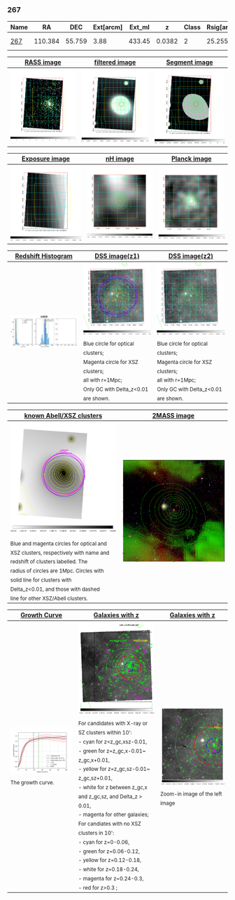 <div STYLE="page-break-after: always;"></div>

### 267

|Name          |RA          |DEC      | Ext[arcm] | Ext_ml | z    | Class| Rsig[arcmin] | CRsig[c/s] | CR500[c/s] | R500[Mpc] |L500[erg/s]|F500[erg/s/cm^2]| M500[Msun]|Tx[keV]|beta|GC(XSZ,Delta_z<0.01)| GC(OPT,Delta_z<0.01)|GC|alias|
|--------------|------------|------------|---|---|-----------|--------|------|------|----|----|----|----|----|----|----|----|----|----|---|
|[267](script/267.md)     | 110.384       | 55.759       | 3.88    | 433.45   | 0.0382 | 2   | 25.255 |1.087 |1.045 |0.869 |6.274e+43 |1.850e-11 |1.932e+14 |3.254 |1.034 |Tar, |A, |Tar, A, |k469|

|[RASS image](../image/267/267_img.pdf)|[filtered image](../image/267/267_fil.pdf)|[Segment image](../image/267/267_seg.pdf)|
|-------------------|--------------------|-------------------|
| <img src="../image/267/267_img.png" width="300">  | <img src="../image/267/267_fil.png" width="300">   | <img src="../image/267/267_seg.png" width="300">  |

|[Exposure image](../image/267/267_mex.pdf)| [nH image](../image/267/267_nh.pdf)| [Planck image](../image/267/267_p.pdf)|
|-------------------|--------------------|-------------------|
|<img src="../image/267/267_mex.png" width="300">   | <img src="../image/267/267_nh.png" width="300">    | <img src="../image/267/267_p.png" width="300"> |

|[Redshift Histogram](../image/267/267_zg.pdf) | [DSS image(z1)](../image/267/267_dss_z1.pdf)      |  [DSS image(z2)](../image/267/267_dss_z2.pdf)    |
|-------------------|--------------------|-------------------|
|<img src="../image/267/267_zg.png" width="300"> |<img src="../image/267/267_dss_z1.png" width="300"> <sub><br>Blue circle for optical clusters; <br>Magenta circle for XSZ clusters; <br>all with r=1Mpc; <br>Only GC with Delta_z<0.01 are shown. </sub>| <img src="../image/267/267_dss_z2.png" width="300"><sub><br>Blue circle for optical clusters; <br>Magenta circle for XSZ clusters; <br>all with r=1Mpc; <br>Only GC with Delta_z<0.01 are shown. </sub> |

|[known Abell/XSZ clusters](../image/267/267_m.pdf) | [2MASS image](../image/267/267_2mass.pdf)      |
|-------------------|-------------------|
|<img src=../image/267/267_m.png width="300"> <sub><br>Blue and magenta circles for optical and <br>XSZ clusters, respectively with name and <br>redshift of clusters labelled. The <br>radius of circles are 1Mpc. Circles with <br>solid line for clusters with <br>Delta_z<0.01, and those with dashed <br>line for other XSZ/Abell clusters.        </sub>|<img src="../image/267/267_2mass.png" width="300">  |

|[Growth Curve](../image/267/267_gca_all.png) |[Galaxies with z](../image/267/267_opt_ned.pdf) |[Galaxies with z](../image/267/267_opt_ned_zoom.pdf) |
|-------------------|-------------------|-------------------|
| <img src="../image/267/267_gca_all.png" width="300"> <sub><br>The growth curve.</sub>| <img src=../image/267/267_opt_ned.png width="300"> <br><sub> For candidates with X-ray or SZ clusters within 10': <br> - cyan for z<z_gc,xsz-0.01, <br> - green for z=z_gc,x-0.01~ z_gc,x+0.01, <br> - yellow for z=z_gc,sz-0.01~ z_gc,sz+0.01, <br> - white for z between z_gc,x and z_gc,sz, and Delta_z > 0.01, <br> - magenta for other galaxies; <br>For candiates with no XSZ clusters in 10': <br> - cyan for z=0-0.06, <br> - green for z=0.06-0.12, <br> - yellow for z=0.12-0.18, <br> - white for z=0.18-0.24, <br> - magenta for z=0.24-0.3, <br> - red for z>0.3 ;  </sub>|<img src=../image/267/267_opt_ned_zoom.png width="300">  <br><sub> Zoom-in image of the left image</sub>|




